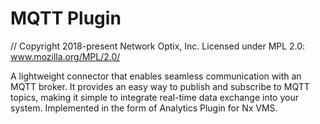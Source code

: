 # MQTT Plugin

// Copyright 2018-present Network Optix, Inc. Licensed under MPL 2.0: www.mozilla.org/MPL/2.0/

A lightweight connector that enables seamless communication with an MQTT broker. It provides an
easy way to publish and subscribe to MQTT topics, making it simple to integrate real-time data
exchange into your system. Implemented in the form of Analytics Plugin for Nx VMS.
